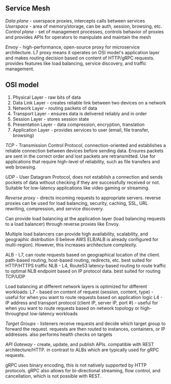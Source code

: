 
## Service Mesh

*Data plane* - userspace proxies, intercepts calls between services 
*Userspace* - area of memory/storage, can be auth, session, browsing, etc.
*Control plane* - set of management processes, controls behavior of proxies and provides APIs for operators to manipulate and maintain the mesh

*Envoy* - high-performance, open-source proxy for microservice architecture. L7 proxy means it operates on OSI model's application layer and makes routing decision based on content of HTTP/gRPC requests. provides features like load balancing, service discovery, and traffic management.


## OSI model
1. Physical Layer - raw bits of data
2. Data Link Layer - creates reliable link between two devices on a network
3. Network Layer - routing packets of data
4. Transport Layer - ensures data is delivered reliably and in order
5. Session Layer - stores session state
6. Presentation Layer - data compression, encryption, translation
7. Application Layer - provides services to user (email, file transfer, browsing)

*TCP* - Transmission Control Protocol, connection-oriented and establishes a reliable connection between devices before sending data. Ensures packets are sent in the correct order and lost packets are retransmitted. Use for applications that require high-level of reliability, such as file transfers and web browsing.

*UDP* - User Datagram Protocol, does not establish a connection and sends pockets of data without checking if they are successfully received or not. Suitable for low-latency applications like video gaming or streaming.

*Reverse proxy* - directs incoming requests to appropriate servers. reverse proxies can be used for load balancing, security, caching, SSL, URL rewriting, compression, and service discovery.

Can provide load balancing at the application layer (load balancing requests to a load balancer) through reverse proxies like Envoy. 

Multiple load balancers can provide high availability, scalability, and geographic distribution (I believe AWS ELB/ALB is already configured for multi-region). However, this increases architecture complexity.

ALB - L7, can route requests based on geographical location of the client. path-based routing, host-based routing, redirects, etc. best suited for HTTP/HTTPS traffic
NLB - L4, Route53 latency-based routing to route traffic to optimal NLB endpoint based on IP protocol data. best suited for routing TCP/UDP

Load balancing at different network layers is optimized for different workloads:
L7 - based on content of request (session, content, type) - useful for when you want to route requests based on application logic
L4 - IP address and transport protocol (client IP, server IP, port #) - useful for when you want to route requests based on network topology or high-throughput low-latency workloads

*Target Groups* - listeners receive requests and decide which target group to forward the request. requests are then routed to instances, containers, or IP addresses. also performs health checks on targets

*API Gateway* - create, update, and publish APIs. compatible with REST architecture/HTTP. in contrast to ALBs which are typically used for gRPC requests. 

gRPC uses binary encoding, this is not natively supported by HTTP protocols. gRPC also allows for bi-directional streaming, flow control, and cancellation, which is not possible with REST.


